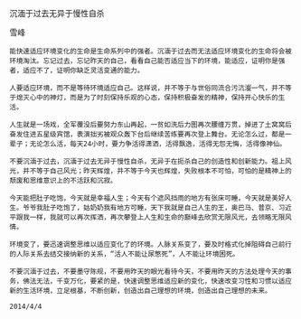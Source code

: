 沉湎于过去无异于慢性自杀

雪峰


    能快速适应环境变化的生命是生命系列中的强者。沉湎于过去而无法适应环境变化的生命将会被环境淘汰。忘记过去，忘记昨天的自己，看看自己能否适应当下的环境，能适应，证明你是强者，适应不了，证明你缺乏灵活变通的能力。

    人要适应环境，而不是等待环境适应自己。这样说，并不等于与世俗同流合污沆瀣一气，并不等于熄灭心中的神灯，而是为了时刻保持乐观的心态，保持积极奋发的精神，保持开心快乐的生活。

    人生就是一场戏，全军覆没后要努力东山再起，一贫如洗后力图再次腰缠万贯，掉进了土窝窝后奋发住进五星级宾馆，表演拙劣被观众轰下台后继续苦练要再次登上舞台。无论怎么过，都是一辈子；无论怎么活，每天24小时，要力争活得潇洒，活得飘逸，活得无怨无悔，活得像神仙。

    不要沉湎于过去，沉湎于过去无异于慢性自杀，无异于在扼杀自己的创造性和创新能力。祖上风光，并不等于自己风光；昨天辉煌，并不等于今天也辉煌，失败根本不可怕，可怕的是精神上的颓废和思维意识上的不活跃和沉寂。

    今天能把肚子吃饱，今天就是幸福人生；今天有个遮风挡雨的地方有张床可睡，今天就是美好人生。爷爷我肚子吃饱了，姑奶奶我有地方可睡，天下我就是自己人生的王，奥巴马、普京、习近平跟我一样，我就可以再次挥洒，再次攀登上人生和生命的巅峰去欣赏无限风光，去领略无限风情。

    环境变了，要迅速调整思维以适应变化了的环境。人脉关系变了，要及时格式化掉阻碍自己前行的人际关系去结交接纳新的关系，“活人不能让尿憋死”，人不能让环境困死。

    不要沉湎于过去，不要墨守陈规，不要用昨天的眼光看待今天，不要用昨天的方法处理今天的事务，佛法无法，千变万化，要紧的是，快速调整思维适应新的变化，快速改变习性和习惯以适应新的生活环境，立足根基，不断创新，创造出自己理想的环境，创造出自己理想的未来。

    2014/4/4



